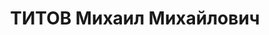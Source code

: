 ---
title: ТИТОВ Михаил Михайлович
description: 'техник-интендант 2 ранга, делопроизводитель Анжеро-Судженского РВК СибВО.

  ВКВС - 31.10.1937, ВМН. Расстрелян 31.10.1937, Новосибирск'
---